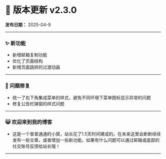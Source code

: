 # 📜 **版本更新 v2.3.0**  

**发布日期：** 2025-04-9  

---

### ✨ **新功能**  
- 新增邮箱复制功能  
- 优化了页面结构
- 新增页面跳转的过渡动画

---

### 🐞 **问题修复**  
- 统一了右下角集成菜单的样式，避免不同环境下菜单图标显示异常的问题
- 修复公告栏弹窗的样式问题

---

### 😺 **欢迎来到我的博客** 
- 这是一个普普通通的小窝，站长花了1.5天时间建成的。在未来这里会断断续续发布一些文章，或者增加一些新功能。如果有什么问题可以通过邮箱或底部的社交账号反馈给站长哦！

---

###
